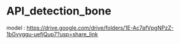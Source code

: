 # API_detection_bone

model : https://drive.google.com/drive/folders/1E-Ac7afVpgNPzZ-1bGyyggu-uefjQup7?usp=share_link
